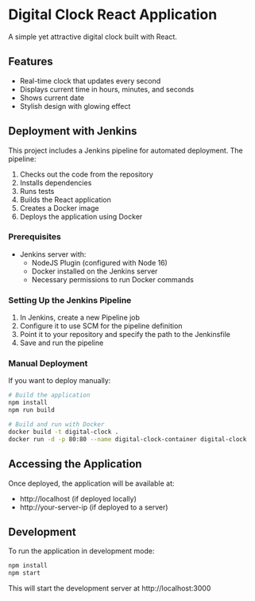 # Digital Clock React Application

A simple yet attractive digital clock built with React.

## Features

- Real-time clock that updates every second
- Displays current time in hours, minutes, and seconds
- Shows current date
- Stylish design with glowing effect

## Deployment with Jenkins

This project includes a Jenkins pipeline for automated deployment. The pipeline:

1. Checks out the code from the repository
2. Installs dependencies
3. Runs tests
4. Builds the React application
5. Creates a Docker image
6. Deploys the application using Docker

### Prerequisites

- Jenkins server with:
  - NodeJS Plugin (configured with Node 16)
  - Docker installed on the Jenkins server
  - Necessary permissions to run Docker commands

### Setting Up the Jenkins Pipeline

1. In Jenkins, create a new Pipeline job
2. Configure it to use SCM for the pipeline definition
3. Point it to your repository and specify the path to the Jenkinsfile
4. Save and run the pipeline

### Manual Deployment

If you want to deploy manually:

```bash
# Build the application
npm install
npm run build

# Build and run with Docker
docker build -t digital-clock .
docker run -d -p 80:80 --name digital-clock-container digital-clock
```

## Accessing the Application

Once deployed, the application will be available at:
- http://localhost (if deployed locally)
- http://your-server-ip (if deployed to a server)

## Development

To run the application in development mode:

```bash
npm install
npm start
```

This will start the development server at http://localhost:3000